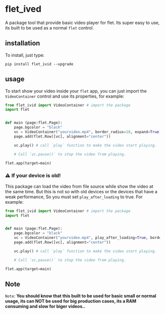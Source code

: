 # flet_ived
A package tool that provide basic video player for flet. Its super easy to use, its built to be used as a normal `flet` control.

## installation
To install, just type:

```
pip install flet_ivid --upgrade
```

## usage

To start show your video inside your `flet` app, you can just import the `VideoContainer` control and use its properties, for example:

```python
from flet_ivid import VideoContainer # import the package
import flet


def main (page:flet.Page):
    page.bgcolor = "black"
    vc = VideoContainer("yourvideo.mp4", border_radius=18, expand=True) # This is a VideoContainer
    page.add(flet.Row([vc], alignment="center"))

    vc.play() # call `play` function to make the video start playing.

    # Call `vc.pause()` to stop the video from playing.

flet.app(target=main)
```

### ⚠️ If your device is old!
This package can load the video from file source while show the video at the same time. But this is not so with old devices or the devices that have a weak performance, So you must set `play_after_loading` to true. For example:

```python
from flet_ivid import VideoContainer # import the package
import flet


def main (page:flet.Page):
    page.bgcolor = "black"
    vc = VideoContainer("yourvideo.mp4", play_after_loading=True, border_radius=18, expand=True) # This is a VideoContainer
    page.add(flet.Row([vc], alignment="center"))

    vc.play() # call `play` function to make the video start playing.

    # Call `vc.pause()` to stop the video from playing.

flet.app(target=main)
```

## Note
`Note`: **You should know that this built to be used for basic small or normal usage, its can NOT be used for big production cases, its a RAM consuming and slow for biger videos..**